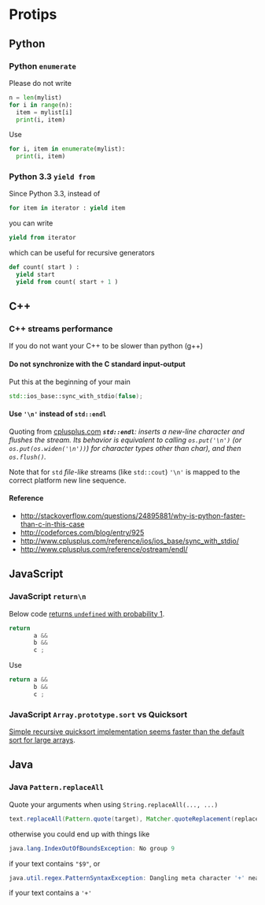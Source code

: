 # Protips

## Python

### Python `enumerate`

Please do not write

```py
n = len(mylist)
for i in range(n):
  item = mylist[i]
  print(i, item)
```

Use
```py
for i, item in enumerate(mylist):
  print(i, item)
```

### Python 3.3 `yield from`

Since Python 3.3, instead of
```py
for item in iterator : yield item
```
you can write
```py
yield from iterator
```
which can be useful for recursive generators
```py
def count( start ) :
  yield start
  yield from count( start + 1 )
```

## C++


### C++ streams performance

If you do not want your C++ to be slower than python (g++)

#### Do not synchronize with the C standard input-output

Put this at the beginning of your main
```c++
std::ios_base::sync_with_stdio(false);
```


#### Use `'\n'` instead of `std::endl`

Quoting from [cplusplus.com](http://cplusplus.com)
_**`std::endl`**: inserts a new-line character and flushes the stream. Its behavior is equivalent to calling `os.put('\n')` (or `os.put(os.widen('\n'))`) for character types other than char), and then `os.flush()`._

Note that for `std` *file-like* streams (like `std::cout`) `'\n'` is mapped to the correct platform new line sequence.

#### Reference

  - http://stackoverflow.com/questions/24895881/why-is-python-faster-than-c-in-this-case
  - http://codeforces.com/blog/entry/925
  - http://www.cplusplus.com/reference/ios/ios_base/sync_with_stdio/
  - http://www.cplusplus.com/reference/ostream/endl/


## JavaScript

### JavaScript `return\n`

Below code [returns `undefined` with probability 1](http://stackoverflow.com/questions/2846283/what-are-the-rules-for-javascripts-automatic-semicolon-insertion-asi).

```js
return
       a &&
       b &&
       c ;
```
Use
```js
return a &&
       b &&
       c ;
```

### JavaScript `Array.prototype.sort` vs Quicksort


[Simple recursive quicksort implementation seems faster than the default sort for large arrays](https://jsperf.com/quicksort-t/3).

## Java

### Java `Pattern.replaceAll`

Quote your arguments when using `String.replaceAll(..., ...)`
```java
text.replaceAll(Pattern.quote(target), Matcher.quoteReplacement(replacement));
```
otherwise you could end up with things like
```java
java.lang.IndexOutOfBoundsException: No group 9
```
if your text contains `"$9"`, or
```java
java.util.regex.PatternSyntaxException: Dangling meta character '+' near index ...
```
if your text contains a `'+'`
